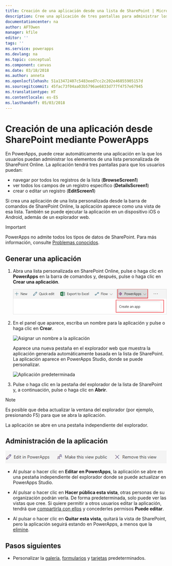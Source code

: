 ```yaml
---
title: Creación de una aplicación desde una lista de SharePoint | Microsoft Docs
description: Cree una aplicación de tres pantallas para administrar los datos en una lista de SharePoint, independientemente de si el sitio es local o está en la nube.
documentationcenter: na
author: AFTOwen
manager: kfile
editor: ''
tags: ''
ms.service: powerapps
ms.devlang: na
ms.topic: conceptual
ms.component: canvas
ms.date: 03/18/2018
ms.author: anneta
ms.openlocfilehash: 51a13472407c5483eed7cc2c202e46855905157d
ms.sourcegitcommit: 45fac73f04aa03b5796ae6833d777f4757e67945
ms.translationtype: HT
ms.contentlocale: es-ES
ms.lasthandoff: 05/03/2018
---
```

# <a name="generate-an-app-from-within-sharepoint-using-powerapps"></a>Creación de una aplicación desde SharePoint mediante PowerApps

En PowerApps, puede crear automáticamente una aplicación en la que los usuarios puedan administrar los elementos de una lista personalizada de SharePoint Online. La aplicación tendrá tres pantallas para que los usuarios puedan:

* navegar por todos los registros de la lista (**BrowseScreen1**)
* ver todos los campos de un registro específico (**DetailsScreen1**)
* crear o editar un registro (**EditScreen1**)

Si crea una aplicación de una lista personalizada desde la barra de comandos de SharePoint Online, la aplicación aparece como una vista de esa lista. También se puede ejecutar la aplicación en un dispositivo iOS o Android, además de un explorador web.

> [!IMPORTANT]
> PowerApps no admite todos los tipos de datos de SharePoint. Para más información, consulte [Problemas conocidos](connections/connection-sharepoint-online.md#known-issues).

## <a name="generate-an-app"></a>Generar una aplicación
1. Abra una lista personalizada en SharePoint Online, pulse o haga clic en **PowerApps** en la barra de comandos y, después, pulse o haga clic en **Crear una aplicación**.

    ![Crear una aplicación](./media/generate-app-from-sharepoint-list-interface/generate-new-app.png)

2. En el panel que aparece, escriba un nombre para la aplicación y pulse o haga clic en **Crear**.

    ![Asignar un nombre a la aplicación](./media/generate-app-from-sharepoint-list-interface/app-name.png)

    Aparece una nueva pestaña en el explorador web que muestra la aplicación generada automáticamente basada en la lista de SharePoint. La aplicación aparece en PowerApps Studio, donde se puede personalizar.

    ![Aplicación predeterminada](./media/generate-app-from-sharepoint-list-interface/default-app.png)  
3. Pulse o haga clic en la pestaña del explorador de la lista de SharePoint y, a continuación, pulse o haga clic en **Abrir**.

> [!NOTE]
> Es posible que deba actualizar la ventana del explorador (por ejemplo, presionando F5) para que se abra la aplicación.

La aplicación se abre en una pestaña independiente del explorador.

## <a name="manage-the-app"></a>Administración de la aplicación
![Barra de comandos](./media/generate-app-from-sharepoint-list-interface/command-bar.png)

* Al pulsar o hacer clic en **Editar en PowerApps**, la aplicación se abre en una pestaña independiente del explorador donde se puede actualizar en PowerApps Studio.

* Al pulsar o hacer clic en **Hacer pública esta vista**, otras personas de su organización podrán verla. De forma predeterminada, solo puede ver las vistas que cree. Si quiere permitir a otros usuarios editar la aplicación, tendrá que [compartirla con ellos](share-app.md) y concederles permisos **Puede editar**.

* Al pulsar o hacer clic en **Quitar esta vista**, quitará la vista de SharePoint, pero la aplicación seguirá estando en PowerApps, a menos que la [elimine](delete-app.md).

## <a name="next-steps"></a>Pasos siguientes
* Personalizar la [galería](customize-layout-sharepoint.md), [formularios](customize-forms-sharepoint.md) y [tarjetas](customize-card.md) predeterminados.
